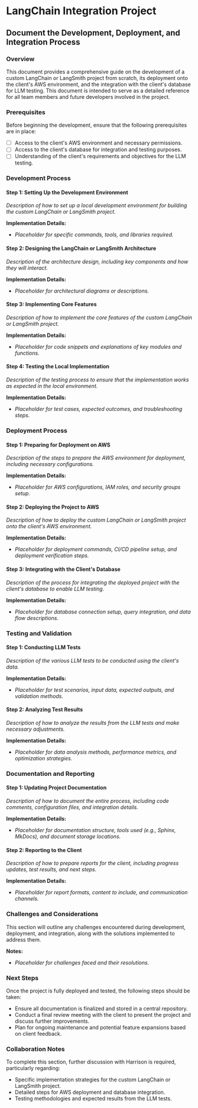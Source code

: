 
# LangChain Integration Project

## Document the Development, Deployment, and Integration Process

### Overview

This document provides a comprehensive guide on the development of a custom LangChain or LangSmith project from scratch, its deployment onto the client's AWS environment, and the integration with the client's database for LLM testing. This document is intended to serve as a detailed reference for all team members and future developers involved in the project.

### Prerequisites

Before beginning the development, ensure that the following prerequisites are in place:

- [ ] Access to the client's AWS environment and necessary permissions.
- [ ] Access to the client's database for integration and testing purposes.
- [ ] Understanding of the client's requirements and objectives for the LLM testing.

### Development Process

#### Step 1: Setting Up the Development Environment

_Description of how to set up a local development environment for building the custom LangChain or LangSmith project._

**Implementation Details:**

- _Placeholder for specific commands, tools, and libraries required._

#### Step 2: Designing the LangChain or LangSmith Architecture

_Description of the architecture design, including key components and how they will interact._

**Implementation Details:**

- _Placeholder for architectural diagrams or descriptions._

#### Step 3: Implementing Core Features

_Description of how to implement the core features of the custom LangChain or LangSmith project._

**Implementation Details:**

- _Placeholder for code snippets and explanations of key modules and functions._

#### Step 4: Testing the Local Implementation

_Description of the testing process to ensure that the implementation works as expected in the local environment._

**Implementation Details:**

- _Placeholder for test cases, expected outcomes, and troubleshooting steps._

### Deployment Process

#### Step 1: Preparing for Deployment on AWS

_Description of the steps to prepare the AWS environment for deployment, including necessary configurations._

**Implementation Details:**

- _Placeholder for AWS configurations, IAM roles, and security groups setup._

#### Step 2: Deploying the Project to AWS

_Description of how to deploy the custom LangChain or LangSmith project onto the client's AWS environment._

**Implementation Details:**

- _Placeholder for deployment commands, CI/CD pipeline setup, and deployment verification steps._

#### Step 3: Integrating with the Client's Database

_Description of the process for integrating the deployed project with the client's database to enable LLM testing._

**Implementation Details:**

- _Placeholder for database connection setup, query integration, and data flow descriptions._

### Testing and Validation

#### Step 1: Conducting LLM Tests

_Description of the various LLM tests to be conducted using the client's data._

**Implementation Details:**

- _Placeholder for test scenarios, input data, expected outputs, and validation methods._

#### Step 2: Analyzing Test Results

_Description of how to analyze the results from the LLM tests and make necessary adjustments._

**Implementation Details:**

- _Placeholder for data analysis methods, performance metrics, and optimization strategies._

### Documentation and Reporting

#### Step 1: Updating Project Documentation

_Description of how to document the entire process, including code comments, configuration files, and integration details._

**Implementation Details:**

- _Placeholder for documentation structure, tools used (e.g., Sphinx, MkDocs), and document storage locations._

#### Step 2: Reporting to the Client

_Description of how to prepare reports for the client, including progress updates, test results, and next steps._

**Implementation Details:**

- _Placeholder for report formats, content to include, and communication channels._

### Challenges and Considerations

This section will outline any challenges encountered during development, deployment, and integration, along with the solutions implemented to address them.

**Notes:**

- _Placeholder for challenges faced and their resolutions._

### Next Steps

Once the project is fully deployed and tested, the following steps should be taken:

- Ensure all documentation is finalized and stored in a central repository.
- Conduct a final review meeting with the client to present the project and discuss further improvements.
- Plan for ongoing maintenance and potential feature expansions based on client feedback.

### Collaboration Notes

To complete this section, further discussion with Harrison is required, particularly regarding:

- Specific implementation strategies for the custom LangChain or LangSmith project.
- Detailed steps for AWS deployment and database integration.
- Testing methodologies and expected results from the LLM tests.
